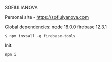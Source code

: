 SOFIULIANOVA

Personal site - https://sofiulyanova.com

Global dependencies:
node 18.0.0
firebase 12.3.1

```
$ npm install -g firebase-tools
```

Init:
```
npm i
```
